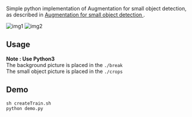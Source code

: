 Simple python implementation of Augmentation for small object detection, as described in [Augmentation for small object detection
](https://arxiv.org/pdf/1902.07296.pdf).  

![img1](./img/2018-11-03_07_45_09_1.jpg)
![img2](./figs/2018-11-03_07_45_09_1_augment.jpg)
## Usage
**Note : Use Python3**  
The background picture is placed in the `./break`  
The small object picture is placed in the  `./crops`


## Demo
```shell
sh createTrain.sh
python demo.py
```
